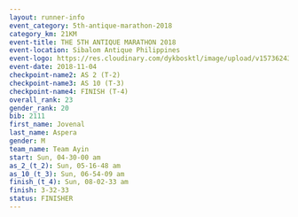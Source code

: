 ```yaml
---
layout: runner-info 
event_category: 5th-antique-marathon-2018 
category_km: 21KM 
event-title: THE 5TH ANTIQUE MARATHON 2018 
event-location: Sibalom Antique Philippines 
event-logo: https://res.cloudinary.com/dykbosktl/image/upload/v1573624328/Logo/5th-Antique-Marathon-2018-Teaser_yficzt.jpg 
event-date: 2018-11-04 
checkpoint-name2: AS 2 (T-2) 
checkpoint-name3: AS 10 (T-3) 
checkpoint-name4: FINISH (T-4) 
overall_rank: 23
gender_rank: 20
bib: 2111
first_name: Jovenal
last_name: Aspera
gender: M
team_name: Team Ayin
start: Sun, 04-30-00 am
as_2_(t_2): Sun, 05-16-48 am
as_10_(t_3): Sun, 06-54-09 am
finish_(t_4): Sun, 08-02-33 am
finish: 3-32-33
status: FINISHER
---
```

